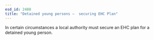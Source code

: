 ```yaml
---
esd_id: 2488
title: "Detained young persons –  securing EHC Plan"
---
```


In certain circumstances a local authority must secure an EHC plan for a detained young person.

